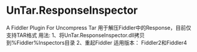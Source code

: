 # UnTar.ResponseInspector
A Fiddler Plugin For Uncompress Tar
用于解压Fiddler中的Response，目前仅支持TAR格式
用法:
1、将UnTar.ResponseInspector.dll拷贝到%Fiddler%Inspectors目录
2、重起Fiddler
适用版本：
Fiddler2和Fiddler4

